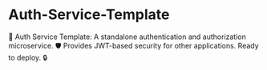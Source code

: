 # Auth-Service-Template
🔑 Auth Service Template: A standalone authentication and authorization microservice. 🛡️ Provides JWT-based security for other applications. Ready to deploy. 🔒
